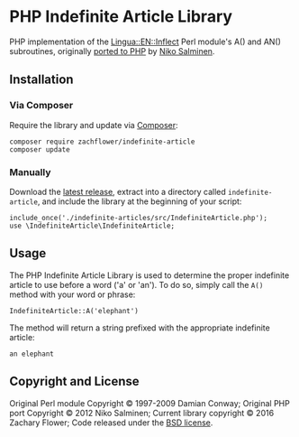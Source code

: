 # PHP Indefinite Article Library

PHP implementation of the [Lingua::EN::Inflect](http://search.cpan.org/dist/Lingua-EN-Inflect/lib/Lingua/EN/Inflect.pm) Perl module's A() and AN() subroutines, originally [ported to PHP](https://github.com/Kaivosukeltaja/php-indefinite-article) by [Niko Salminen](http://nikosalminen.com).

## Installation

### Via Composer

Require the library and update via [Composer](https://getcomposer.org/):

```
composer require zachflower/indefinite-article
composer update
```

### Manually

Download the [latest release](https://github.com/zachflower/php-indefinite-article/archive/master.zip), extract into a directory called `indefinite-article`, and include the library at the beginning of your script:

```
include_once('./indefinite-articles/src/IndefiniteArticle.php');
use \IndefiniteArticle\IndefiniteArticle;
```

## Usage

The PHP Indefinite Article Library is used to determine the proper indefinite article to use before a word ('a' or 'an'). To do so, simply call the `A()` method with your word or phrase:

```
IndefiniteArticle::A('elephant')
```

The method will return a string prefixed with the appropriate indefinite article:

```
an elephant
```

## Copyright and License

Original Perl module Copyright &copy; 1997-2009 Damian Conway; Original PHP port Copyright &copy; 2012 Niko Salminen; Current library copyright &copy; 2016 Zachary Flower; Code released under the [BSD license](LICENSE).

